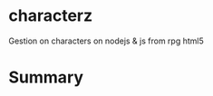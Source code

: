 characterz
==========

Gestion on characters on nodejs &amp; js from rpg html5 


Summary
========

